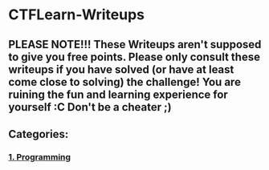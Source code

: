 # CTFLearn-Writeups 
## PLEASE NOTE!!! These Writeups aren't supposed to give you free points. Please only consult these writeups if you have solved (or have at least come close to solving) the challenge! You are ruining the fun and learning experience for yourself :C Don't be a cheater ;)

## Categories:

### [1. Programming](Programming/)
